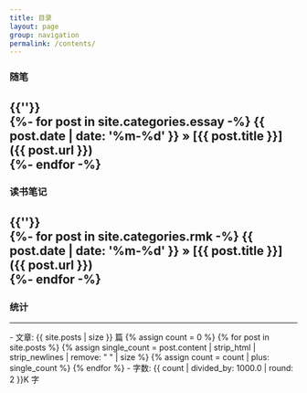 ```yaml
---
title: 目录
layout: page
group: navigation
permalink: /contents/
---
```


### 随笔 
{{''}}         
{%- for post in site.categories.essay -%}
{{ post.date | date: '%m-%d' }} &raquo; [{{ post.title }}]({{ post.url }})<br/>
{%- endfor -%}
---
### 读书笔记      
{{''}}  
{%- for post in site.categories.rmk -%}
{{ post.date | date: '%m-%d' }} &raquo; [{{ post.title }}]({{ post.url }}) <br/>
{%- endfor -%}
---
<!-- ### 网络程序设计    
{{''}}
{%- for post in site.categories.sjwj -%}
{{ post.date | date: '%m-%d' }} &raquo; [{{ post.title }}]({{ post.url }}) <br/> 
{%- endfor -%}
---
### 数据挖掘
{{''}}  
{%- for post in site.categories.sjwj -%}
{{ post.date | date: '%m-%d' }} &raquo; [{{ post.title }}]({{ post.url }})  <br/>
{%- endfor -%}
--- 
-->
### 统计
<hr>
- 文章: <span class="post_num">{{ site.posts | size }}</span> 篇
  {% assign count = 0 %}
  {% for post in site.posts %}
    {% assign single_count = post.content | strip_html | strip_newlines | remove: " " | size %}
    {% assign count = count | plus: single_count %}
  {% endfor %}
- 字数: <span class="post_num">{{ count | divided_by: 1000.0 | round: 2 }}K</span> 字





